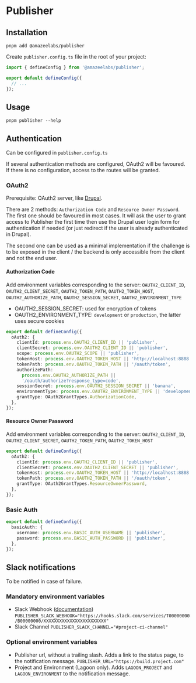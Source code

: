 # Publisher

## Installation

```
pnpm add @amazeelabs/publisher
```

Create `publisher.config.ts` file in the root of your project:

```ts
import { defineConfig } from '@amazeelabs/publisher';

export default defineConfig({
  // ...
});
```

## Usage

```
pnpm publisher --help
```

## Authentication

Can be configured in `publisher.config.ts`

If several authentication methods are configured, OAuth2 will be favoured. If
there is no configuration, access to the routes will be granted.

### OAuth2

Prerequisite: OAuth2 server, like
[Drupal](../../../../apps/silverback-drupal/README.md#authentication).

There are 2 methods: `Authorization Code` and `Resource Owner Password`. The
first one should be favoured in most cases. It will ask the user to grant access
to Publisher the first time then use the Drupal user login form for
authentication if needed (or just redirect if the user is already authenticated
in Drupal).

The second one can be used as a minimal implementation if the challenge is to be
exposed in the client / the backend is only accessible from the client and not
the end user.

#### Authorization Code

Add environment variables corresponding to the server: `OAUTH2_CLIENT_ID`,
`OAUTH2_CLIENT_SECRET`, `OAUTH2_TOKEN_PATH`, `OAUTH2_TOKEN_HOST`,
`OAUTH2_AUTHORIZE_PATH`, `OAUTH2_SESSION_SECRET`, `OAUTH2_ENVIRONMENT_TYPE`

- OAUTH2_SESSION_SECRET: used for encryption of tokens
- OAUTH2_ENVIRONMENT_TYPE: `development` or `production`, the latter uses secure
  cookies

```typescript
export default defineConfig({
  oAuth2: {
    clientId: process.env.OAUTH2_CLIENT_ID || 'publisher',
    clientSecret: process.env.OAUTH2_CLIENT_ID || 'publisher',
    scope: process.env.OAUTH2_SCOPE || 'publisher',
    tokenHost: process.env.OAUTH2_TOKEN_HOST || 'http://localhost:8888',
    tokenPath: process.env.OAUTH2_TOKEN_PATH || '/oauth/token',
    authorizePath:
      process.env.OAUTH2_AUTHORIZE_PATH ||
      '/oauth/authorize?response_type=code',
    sessionSecret: process.env.OAUTH2_SESSION_SECRET || 'banana',
    environmentType: process.env.OAUTH2_ENVIRONMENT_TYPE || 'development',
    grantType: OAuth2GrantTypes.AuthorizationCode,
  },
});
```

#### Resource Owner Password

Add environment variables corresponding to the server: `OAUTH2_CLIENT_ID`,
`OAUTH2_CLIENT_SECRET`, `OAUTH2_TOKEN_PATH`, `OAUTH2_TOKEN_HOST`

```typescript
export default defineConfig({
  oAuth2: {
    clientId: process.env.OAUTH2_CLIENT_ID || 'publisher',
    clientSecret: process.env.OAUTH2_CLIENT_SECRET || 'publisher',
    tokenHost: process.env.OAUTH2_TOKEN_HOST || 'http://localhost:8888',
    tokenPath: process.env.OAUTH2_TOKEN_PATH || '/oauth/token',
    grantType: OAuth2GrantTypes.ResourceOwnerPassword,
  },
});
```

### Basic Auth

```typescript
export default defineConfig({
  basicAuth: {
    username: process.env.BASIC_AUTH_USERNAME || 'publisher',
    password: process.env.BASIC_AUTH_PASSWORD || 'publisher',
  },
});
```

## Slack notifications

To be notified in case of failure.

### Mandatory environment variables

- Slack Webhook ([documentation](https://api.slack.com/messaging/webhooks))
  `PUBLISHER_SLACK_WEBHOOK="https://hooks.slack.com/services/T00000000/B00000000/XXXXXXXXXXXXXXXXXXXXXXXX"`
- Slack Channel `PUBLISHER_SLACK_CHANNEL="#project-ci-channel"`

### Optional environment variables

- Publisher url, without a trailing slash. Adds a link to the status page, to
  the notification message. `PUBLISHER_URL="https://build.project.com"`
- Project and Environment (Lagoon only). Adds `LAGOON_PROJECT` and
  `LAGOON_ENVIRONMENT` to the notification message.
